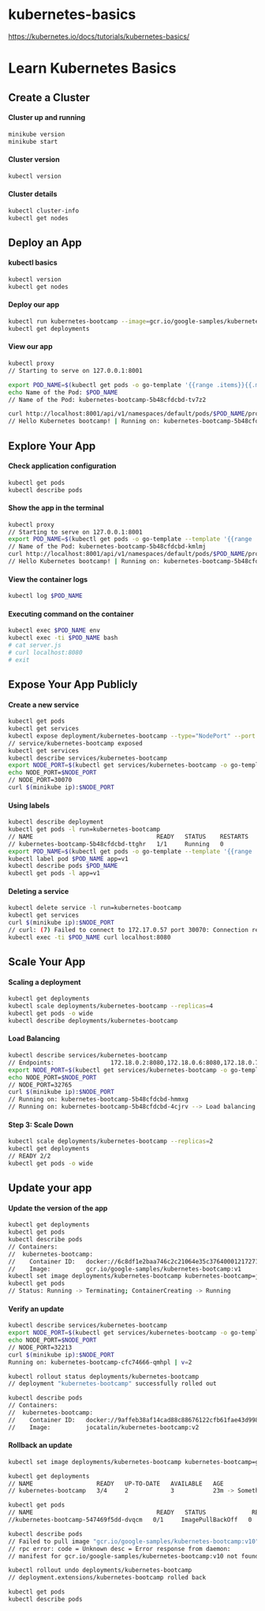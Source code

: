# kubernetes-basics
https://kubernetes.io/docs/tutorials/kubernetes-basics/

# Learn Kubernetes Basics

## Create a Cluster

#### Cluster up and running
```sh
minikube version
minikube start
```

#### Cluster version
```sh
kubectl version
```

#### Cluster details
```sh
kubectl cluster-info
kubectl get nodes
```

## Deploy an App

#### kubectl basics
```sh
kubectl version
kubectl get nodes
```

#### Deploy our app
```sh
kubectl run kubernetes-bootcamp --image=gcr.io/google-samples/kubernetes-bootcamp:v1 --port=8080
kubectl get deployments
```

#### View our app
```sh
kubectl proxy 
// Starting to serve on 127.0.0.1:8001

export POD_NAME=$(kubectl get pods -o go-template '{{range .items}}{{.metadate.name}}{{"\n"}}{{end}}')
echo Name of the Pod: $POD_NAME
// Name of the Pod: kubernetes-bootcamp-5b48cfdcbd-tv7z2

curl http://localhost:8001/api/v1/namespaces/default/pods/$POD_NAME/proxy/
// Hello Kubernetes bootcamp! | Running on: kubernetes-bootcamp-5b48cfdcbd-tv7z2 | v=1
```

## Explore Your App
#### Check application configuration
```sh
kubectl get pods
kubectl describe pods
```

#### Show the app in the terminal
```sh
kubectl proxy
// Starting to serve on 127.0.0.1:8001
export POD_NAME=$(kubectl get pods -o go-template --template '{{range .items}}{{.metadata.name}}{{"\n"}}{{end}}')
// Name of the Pod: kubernetes-bootcamp-5b48cfdcbd-kmlmj
curl http://localhost:8001/api/v1/namespaces/default/pods/$POD_NAME/proxy/
// Hello Kubernetes bootcamp! | Running on: kubernetes-bootcamp-5b48cfdcbd-kmlmj | v=1
```

#### View the container logs
```sh
kubectl log $POD_NAME
```

#### Executing command on the container
```sh
kubectl exec $POD_NAME env
kubectl exec -ti $POD_NAME bash
# cat server.js
# curl localhost:8080
# exit
```

## Expose Your App Publicly
#### Create a new service
```sh
kubectl get pods
kubectl get services
kubectl expose deployment/kubernetes-bootcamp --type="NodePort" --port 8080
// service/kubernetes-bootcamp exposed
kubectl get services
kubectl describe services/kubernetes-bootcamp
export NODE_PORT=$(kubectl get services/kubernetes-bootcamp -o go-template='{{(index .spec.ports 0).nodePort}}')
echo NODE_PORT=$NODE_PORT
// NODE_PORT=30070
curl $(minikube ip):$NODE_PORT
```

#### Using labels
```sh
kubectl describe deployment
kubectl get pods -l run=kubernetes-bootcamp
// NAME                                   READY   STATUS    RESTARTS   AGE
// kubernetes-bootcamp-5b48cfdcbd-ttghr   1/1     Running   0          9m
export POD_NAME=$(kubectl get pods -o go-template --template '{{range .items}}{{.metadata.name}}{{"\n"}}{{end}}')
kubectl label pod $POD_NAME app=v1
kubectl describe pods $POD_NAME
kubectl get pods -l app=v1
```

#### Deleting a service
```sh
kubectl delete service -l run=kubernetes-bootcamp
kubectl get services
curl $(minikube ip):$NODE_PORT
// curl: (7) Failed to connect to 172.17.0.57 port 30070: Connection refused
kubectl exec -ti $POD_NAME curl localhost:8080
```

## Scale Your App
#### Scaling a deployment
```sh
kubectl get deployments
kubectl scale deployments/kubernetes-bootcamp --replicas=4
kubectl get pods -o wide
kubectl describe deployments/kubernetes-bootcamp
```

#### Load Balancing
```sh
kubectl describe services/kubernetes-bootcamp
// Endpoints:                172.18.0.2:8080,172.18.0.6:8080,172.18.0.7:8080 + 1 more...
export NODE_PORT=$(kubectl get services/kubernetes-bootcamp -o go-template='{{(index .spec.ports 0).nodePort}}')
echo NODE_PORT=$NODE_PORT
// NODE_PORT=32765
curl $(minikube ip):$NODE_PORT
// Running on: kubernetes-bootcamp-5b48cfdcbd-hmmxg
// Running on: kubernetes-bootcamp-5b48cfdcbd-4cjrv --> Load balancing!
```

#### Step 3: Scale Down
```sh
kubectl scale deployments/kubernetes-bootcamp --replicas=2
kubectl get deployments
// READY 2/2
kubectl get pods -o wide
```

## Update your app
#### Update the version of the app
```sh
kubectl get deployments
kubectl get pods
kubectl describe pods
// Containers:
//  kubernetes-bootcamp:
//    Container ID:   docker://6c8df1e2baa746c2c21064e35c37640001217271b454604749af567be76b2189
//    Image:          gcr.io/google-samples/kubernetes-bootcamp:v1
kubectl set image deployments/kubernetes-bootcamp kubernetes-bootcamp=jocatalin/kubernetes-bootcamp:v2
kubectl get pods
// Status: Running -> Terminating; ContainerCreating -> Running
```

#### Verify an update
```sh
kubectl describe services/kubernetes-bootcamp
export NODE_PORT=$(kubectl get services/kubernetes-bootcamp -o go-template='{{(index .spec.ports 0).nodePort}}')
echo NODE_PORT=$NODE_PORT
// NODE_PORT=32213
curl $(minikube ip):$NODE_PORT
Running on: kubernetes-bootcamp-cfc74666-qmhpl | v=2

kubectl rollout status deployments/kubernetes-bootcamp
// deployment "kubernetes-bootcamp" successfully rolled out

kubectl describe pods
// Containers:
//  kubernetes-bootcamp:
//    Container ID:   docker://9affeb38af14cad88c88676122cfb61fae43d998c894b0c6d265639b09780687
//    Image:          jocatalin/kubernetes-bootcamp:v2
```

#### Rollback an update
```sh
kubectl set image deployments/kubernetes-bootcamp kubernetes-bootcamp=gcr.io/google-samples/kubernetes-bootcamp:v10

kubectl get deployments
// NAME                  READY   UP-TO-DATE   AVAILABLE   AGE
// kubernetes-bootcamp   3/4     2            3           23m -> Something went wrong...

kubectl get pods
// NAME                                   READY   STATUS             RESTARTS   AGE
//kubernetes-bootcamp-547469f5dd-dvqcm   0/1     ImagePullBackOff   0          21s

kubectl describe pods
// Failed to pull image "gcr.io/google-samples/kubernetes-bootcamp:v10":
// rpc error: code = Unknown desc = Error response from daemon: 
// manifest for gcr.io/google-samples/kubernetes-bootcamp:v10 not found

kubectl rollout undo deployments/kubernetes-bootcamp
// deployment.extensions/kubernetes-bootcamp rolled back

kubectl get pods
kubectl describe pods
```
